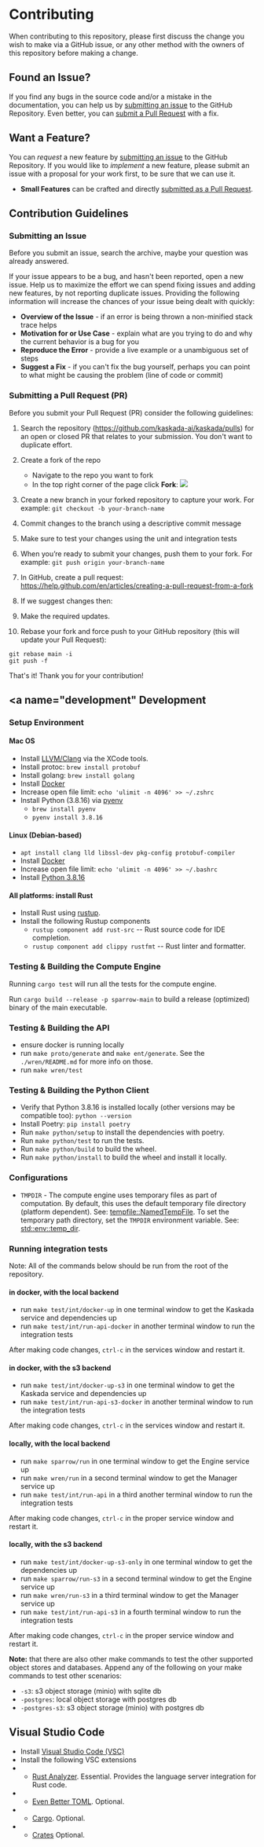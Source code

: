 # Contributing

When contributing to this repository, please first discuss the change you wish to make via a GitHub issue,
 or any other method with the owners of this repository before making a change.


## <a name="issue"></a> Found an Issue?

If you find any bugs in the source code and/or a mistake in the documentation, you can help us by
[submitting an issue](#submit-issue) to the GitHub Repository. Even better, you can
[submit a Pull Request](#submit-pr) with a fix.

## <a name="feature"></a> Want a Feature?

You can *request* a new feature by [submitting an issue](#submit-issue) to the GitHub
Repository. If you would like to *implement* a new feature, please submit an issue with
a proposal for your work first, to be sure that we can use it.

* **Small Features** can be crafted and directly [submitted as a Pull Request](#submit-pr).

## <a name="submit"></a> Contribution Guidelines

### <a name="submit-issue"></a> Submitting an Issue

Before you submit an issue, search the archive, maybe your question was already answered.

If your issue appears to be a bug, and hasn't been reported, open a new issue.
Help us to maximize the effort we can spend fixing issues and adding new
features, by not reporting duplicate issues.  Providing the following information will increase the
chances of your issue being dealt with quickly:

* **Overview of the Issue** - if an error is being thrown a non-minified stack trace helps
* **Motivation for or Use Case** - explain what are you trying to do and why the current behavior is a bug for you
* **Reproduce the Error** - provide a live example or a unambiguous set of steps
* **Suggest a Fix** - if you can't fix the bug yourself, perhaps you can point to what might be
  causing the problem (line of code or commit)

### <a name="submit-pr"></a> Submitting a Pull Request (PR)

Before you submit your Pull Request (PR) consider the following guidelines:

1. Search the repository (https://github.com/kaskada-ai/kaskada/pulls) for an open or closed PR that relates to your submission. You don't want to duplicate effort.

1. Create a fork of the repo
	* Navigate to the repo you want to fork
	* In the top right corner of the page click **Fork**:
	![](https://help.github.com/assets/images/help/repository/fork_button.jpg)

1. Create a new branch in your forked repository to capture your work. For example: `git checkout -b your-branch-name`

1. Commit changes to the branch  using a descriptive commit message
1. Make sure to test your changes using the unit and integration tests
1. When you’re ready to submit your changes, push them to your fork. For example: `git push origin your-branch-name`
1. In GitHub, create a pull request: https://help.github.com/en/articles/creating-a-pull-request-from-a-fork
1. If we suggest changes then:
  1. Make the required updates.
  1. Rebase your fork and force push to your GitHub repository (this will update your Pull Request):

    git rebase main -i
    git push -f

That's it! Thank you for your contribution!

## <a name="development"</a> Development

### Setup Environment
#### Mac OS
* Install [LLVM/Clang](https://clang.llvm.org/get_started.html) via the XCode tools.
* Install protoc: `brew install protobuf`
* Install golang: `brew install golang`
* Install [Docker](https://docs.docker.com/desktop/install/mac-install/)
* Increase open file limit: `echo 'ulimit -n 4096' >> ~/.zshrc`
* Install Python (3.8.16) via [pyenv](https://github.com/pyenv/pyenv)
  * `brew install pyenv`
  * `pyenv install 3.8.16`

#### Linux (Debian-based)
* `apt install clang lld libssl-dev pkg-config protobuf-compiler`
* Install [Docker](https://docs.docker.com/engine/install/ubuntu/)
* Increase open file limit: `echo 'ulimit -n 4096' >> ~/.bashrc`
* Install [Python 3.8.16](https://www.python.org/downloads/release/python-3816/)

#### All platforms: install Rust
* Install Rust using [rustup](https://www.rust-lang.org/tools/install).
* Install the following Rustup components
    * `rustup component add rust-src` -- Rust source code for IDE completion.
    * `rustup component add clippy rustfmt` -- Rust linter and formatter.

### Testing & Building the Compute Engine
Running `cargo test` will run all the tests for the compute engine.

Run `cargo build --release -p sparrow-main` to build a release (optimized) binary of the main executable.

### Testing & Building the API

* ensure docker is running locally
* run `make proto/generate` and `make ent/generate`.  See the `./wren/README.md` for more info on those.
* run `make wren/test`

### Testing & Building the Python Client

* Verify that Python 3.8.16 is installed locally (other versions may be compatible too): `python --version`
* Install Poetry: `pip install poetry`
* Run `make python/setup` to install the dependencies with poetry.
* Run `make python/test` to run the tests.
* Run `make python/build` to build the wheel.
* Run `make python/install` to build the wheel and install it locally.

### Configurations
* `TMPDIR` - The compute engine uses temporary files as part of computation. By default, this uses the default temporary file directory (platform dependent). See: [tempfile::NamedTempFile](https://docs.rs/tempfile/1.1.2/tempfile/struct.NamedTempFile.html). To set the temporary path directory, set the `TMPDIR` environment variable. See: [std::env::temp_dir](https://doc.rust-lang.org/std/env/fn.temp_dir.html).

### Running integration tests

Note: All of the commands below should be run from the root of the repository.

#### in docker, with the local backend

* run `make test/int/docker-up` in one terminal window to get the Kaskada service and dependencies up
* run `make test/int/run-api-docker` in another terminal window to run the integration tests

After making code changes, `ctrl-c` in the services window and restart it.

#### in docker, with the s3 backend

* run `make test/int/docker-up-s3` in one terminal window to get the Kaskada service and dependencies up
* run `make test/int/run-api-s3-docker` in another terminal window to run the integration tests

After making code changes, `ctrl-c` in the services window and restart it.

#### locally, with the local backend

* run `make sparrow/run` in one terminal window to get the Engine service up
* run `make wren/run` in a second terminal window to get the Manager service up
* run `make test/int/run-api` in a third another terminal window to run the integration tests

After making code changes, `ctrl-c` in the proper service window and restart it.

#### locally, with the s3 backend

* run `make test/int/docker-up-s3-only` in one terminal window to get the dependencies up
* run `make sparrow/run-s3` in a second terminal window to get the Engine service up
* run `make wren/run-s3` in a third terminal window to get the Manager service up
* run `make test/int/run-api-s3` in a fourth terminal window to run the integration tests

After making code changes, `ctrl-c` in the proper service window and restart it.

**Note:** that there are also other make commands to test the other supported object stores and databases. Append any of the following on your make commands to test other scenarios:
* `-s3`: s3 object storage (minio) with sqlite db
* `-postgres`: local object storage with postgres db
* `-postgres-s3`: s3 object storage (minio) with postgres db

## Visual Studio Code

* Install [Visual Studio Code (VSC)](https://code.visualstudio.com/download)
* Install the following VSC extensions
*  * [Rust Analyzer](https://marketplace.visualstudio.com/items?itemName=rust-lang.rust-analyzer). Essential.
    Provides the language server integration for Rust code.
*  * [Even Better TOML](https://marketplace.visualstudio.com/items?itemName=tamasfe.even-better-toml). Optional.
*  * [Cargo](https://marketplace.visualstudio.com/items?itemName=panicbit.cargo). Optional.
*  * [Crates](https://marketplace.visualstudio.com/items?itemName=serayuzgur.crates) Optional.